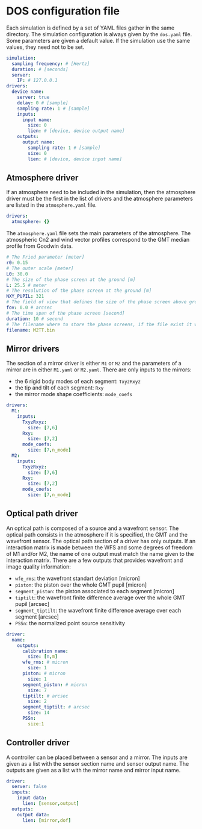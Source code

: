# DOS configuration file

Each simulation is defined by a set of YAML files gather in the same directory.
The simulation configuration is always given by the `dos.yaml` file.
Some parameters are given a default value.
If the simulation use the same values, they need not to be set.

```yaml
simulation:
  sampling frequency: # [Hertz]
  duration: # [seconds]
  server:
    IP: # 127.0.0.1
drivers:
  device name:
    server: true
    delay: 0 # [sample]
    sampling rate: 1 # [sample]
    inputs:
      input name:
        size: 0
        lien: # [device, device output name]
    outputs:
      output name:
        sampling rate: 1 # [sample]
        size: 0
        lien: # [device, device input name]
```

## Atmosphere driver

If an atmosphere need to be included in the simulation, then the atmosphere driver must be the first in the list of drivers and the atmosphere parameters are listed in the `atmosphere.yaml` file.

```yaml
drivers:
  atmosphere: {}
```
The `atmosphere.yaml` file sets the main parameters of the atmosphere.
The atmospheric Cn2 and wind vector profiles correspond to the GMT median profile from Goodwin data.
```yaml
# The Fried parameter [meter]
r0: 0.15
# The outer scale [meter]
L0: 30.0
# The size of the phase screen at the ground [m]
L: 25.5 # meter
# The resolution of the phase screen at the ground [m]
NXY_PUPIL: 321
# The field of view that defines the size of the phase screen above ground [arcsec]
fov: 0.0 # arcsec
# The time span of the phase screen [second]
duration: 10 # second
# The filename where to store the phase screens, if the file exist it will loaded automatically
filename: M2TT.bin
```

## Mirror drivers

The section of a mirror driver is either `M1` or `M2` and the parameters of a mirror are in either `M1.yaml` or `M2.yaml`.
There are only inputs to the mirrors:

 * the 6 rigid body modes of each segment: `TxyzRxyz`
 * the tip and tilt of each segment: `Rxy`
 * the mirror mode shape coefficients: `mode_coefs`

```yaml
drivers:
  M1:
    inputs:
      TxyzRxyz:
        size: [7,6]
      Rxy:
        size: [7,2]
      mode_coefs:
        size: [7,n_mode]
  M2:
    inputs:
      TxyzRxyz:
        size: [7,6]
      Rxy:
        size: [7,2]
      mode_coefs:
        size: [7,n_mode]
```

## Optical path driver

An optical path is composed of a source and a wavefront sensor.
The optical path consists in the atmosphere if it is specified, the GMT and the wavefront sensor.
The optical path section of a driver has only outputs.
If an interaction matrix is made between the WFS and some degrees of freedom of M1 and/or M2, the name of one output must match the name given to the interaction matrix.
There are a few outputs that provides wavefront and image quality information:

 * `wfe_rms`: the wavefront standart deviation [micron]
 * `piston`: the piston over the whole GMT pupil [micron]
 * `segment_piston`: the piston associated to each segment [micron]
 * `tiptilt`: the wavefront finite difference average over the whole GMT pupil [arcsec]
 * `segment_tiptilt`: the wavefront finite difference average over each segment [arcsec]
 * `PSSn`: the normalized point source sensitivity

```yaml
driver:
  name:
    outputs:
      calibration name:
        size: [n,m]
      wfe_rms: # micron
        size: 1
      piston: # micron
        size: 1
      segment_piston: # micron
        size: 7
      tiptilt: # arcsec
        size: 2
      segment_tiptilt: # arcsec
        size: 14
      PSSn:
        size:1
```
## Controller driver

A controller can be placed between a sensor and a mirror.
The inputs are given as a list with the sensor section name and sensor output name.
The outputs are given as a list with the mirror name and mirror input name.

```yaml
driver:
  server: false
  inputs:
    input data:
      lien: [sensor,output]
  outputs:
    output data:
      lien: [mirror,dof]
```
